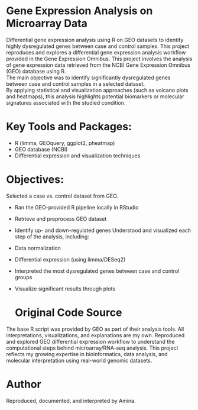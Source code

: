 # Gene Expression Analysis on Microarray Data
Differential gene expression analysis using R on GEO datasets to identify highly dysregulated genes between case and control samples.
This project reproduces and explores a differential gene expression analysis workflow provided in the Gene Expression Omnibus.
This project involves the analysis of gene expression data retrieved from the NCBI Gene Expression Omnibus (GEO) database using R.  
The main objective was to identify significantly dysregulated genes between case and control samples in a selected dataset.  
By applying statistical and visualization approaches (such as volcano plots and heatmaps), this analysis highlights potential biomarkers or molecular signatures associated with the studied condition.

# Key Tools and Packages:
- R (limma, GEOquery, ggplot2, pheatmap)
- GEO database (NCBI)
- Differential expression and visualization techniques

# Objectives:
Selected a case vs. control dataset from GEO.
- Ran the GEO-provided R pipeline locally in RStudio
- Retrieve and preprocess GEO dataset  
- Identify up- and down-regulated genes 
Understood and visualized each step of the analysis, including:
- Data normalization
- Differential expression (using limma/DESeq2)
- Interpreted the most dysregulated genes between case and control groups
- Visualize significant results through plots  

  # Original Code Source
The base R script was provided by GEO as part of their analysis tools. All interpretations, visualizations, and explanations are my own.
Reproduced and explored GEO differential expression workflow to understand the computational steps behind microarray/RNA-seq analysis.
This project reflects my growing expertise in bioinformatics, data analysis, and molecular interpretation using real-world genomic datasets.

# Author
Reproduced, documented, and interpreted by Amina.
